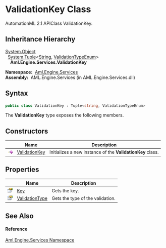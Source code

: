 ValidationKey Class
===================
AutomationML 2.1 APIClass ValidationKey.


Inheritance Hierarchy
---------------------
[System.Object][1]  
  [System.Tuple][2]&lt;[String][3], [ValidationTypeEnum][4]>  
    **Aml.Engine.Services.ValidationKey**  

  **Namespace:**  [Aml.Engine.Services][5]  
  **Assembly:**  AML.Engine.Services (in AML.Engine.Services.dll)

Syntax
------

```csharp
public class ValidationKey : Tuple<string, ValidationTypeEnum>
```

The **ValidationKey** type exposes the following members.


Constructors
------------

                 | Name               | Description                                                
---------------- | ------------------ | ---------------------------------------------------------- 
![Public method] | [ValidationKey][6] | Initializes a new instance of the **ValidationKey** class. 


Properties
----------

                   | Name                | Description                      
------------------ | ------------------- | -------------------------------- 
![Public property] | [Key][7]            | Gets the key.                    
![Public property] | [ValidationType][8] | Gets the type of the validation. 


See Also
--------

#### Reference
[Aml.Engine.Services Namespace][5]  

[1]: https://docs.microsoft.com/dotnet/api/system.object
[2]: https://docs.microsoft.com/dotnet/api/system.tuple-2
[3]: https://docs.microsoft.com/dotnet/api/system.string
[4]: ../ValidationTypeEnum/README.md
[5]: ../README.md
[6]: _ctor.md
[7]: Key.md
[8]: ValidationType.md
[9]: https://www.automationml.org
[10]: ../../icons/logoShade.png
[Public method]: ../../icons/pubmethod.gif "Public method"
[Public property]: ../../icons/pubproperty.gif "Public property"
